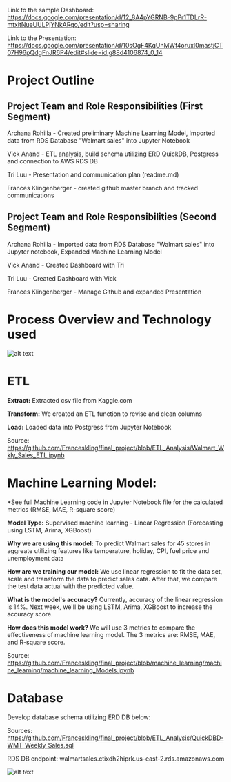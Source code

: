 
Link to the sample Dashboard: https://docs.google.com/presentation/d/12_8A4pYGRNB-9pPr1TDLrR-mtxitNueUULPjYNkARqo/edit?usp=sharing

Link to the Presentation: https://docs.google.com/presentation/d/10sOgF4KqUnMWf4oruxI0mastjCT07H96pQdgFnJR6P4/edit#slide=id.g88d4106874_0_14 
 

# Project Outline

## Project Team and Role Responsibilities (First Segment)

Archana Rohilla - Created preliminary Machine Learning Model, Imported data from RDS Database "Walmart sales" into Jupyter Notebook 

Vick Anand - ETL analysis, build schema utilizing ERD QuickDB, Postgress and connection to AWS RDS DB

Tri Luu - Presentation and communication plan (readme.md)

Frances Klingenberger - created github master branch and tracked communications 

## Project Team and Role Responsibilities (Second Segment)

Archana Rohilla - Imported data from RDS Database "Walmart sales" into Jupyter notebook, Expanded Machine Learning Model

Vick Anand - Created Dashboard with Tri

Tri Luu - Created Dashboard with Vick 

Frances Klingenberger - Manage Github and expanded Presentation 


# Process Overview and Technology used
![alt text](https://github.com/Franceskling/final_project/blob/master/ProcessFlow.png)






# ETL

**Extract:** Extracted csv file from Kaggle.com 

**Transform:** We created an ETL function to revise and clean columns

**Load:** Loaded data into Postgress from Jupyter Notebook

Source: https://github.com/Franceskling/final_project/blob/ETL_Analysis/Walmart_Wkly_Sales_ETL.ipynb

# Machine Learning Model:

*See full Machine Learning code in Jupyter Notebook file for the calculated metrics (RMSE, MAE, R-square score)

**Model Type:**
Supervised machine learning - Linear Regression (Forecasting using LSTM, Arima, XGBoost)

**Why we are using this model:**
To predict Walmart sales for 45 stores in aggreate utilizing features like temperature, holiday, CPI, fuel price and unemployment data

**How are we training our model:**
We use linear regression to fit the data set, scale and transform the data to predict sales data. After that, we compare the test data actual with the predicted value. 

**What is the model's accuracy?**
Currently, accuracy of the linear regression is 14%. Next week, we'll be using LSTM, Arima, XGBoost to increase the accuracy score.

**How does this model work?**
We will use 3 metrics to compare the effectiveness of machine learning model. The 3 metrics are: RMSE, MAE, and R-square score. 

Source: https://github.com/Franceskling/final_project/blob/machine_learning/machine_learning/machine_learning_Models.ipynb

# Database
Develop database schema utilizing ERD DB below:

Sources: https://github.com/Franceskling/final_project/blob/ETL_Analysis/QuickDBD-WMT_Weekly_Sales.sql

RDS DB endpoint: walmartsales.ctixdh2hiprk.us-east-2.rds.amazonaws.com

![alt text](https://github.com/Franceskling/final_project/blob/master/databsae_QBD.PNG)

